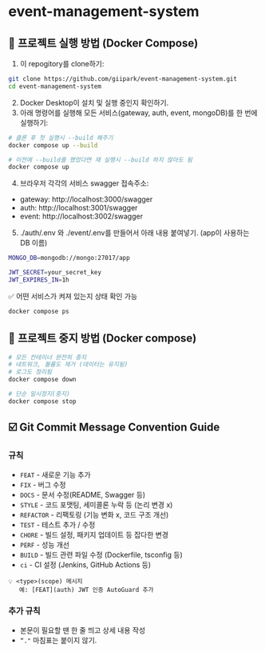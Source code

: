 # event-management-system

## 🐳 프로젝트 실행 방법 (Docker Compose)

1. 이 repogitory를 clone하기:
```bash
git clone https://github.com/giipark/event-management-system.git
cd event-management-system
```
2. Docker Desktop이 설치 및 실행 중인지 확인하기.
3. 아래 명령어를 실행해 모든 서비스(gateway, auth, event, mongoDB)를 한 번에 실행하기:
```bash
# 클론 후 첫 실행시 --build 해주기
docker compose up --build

# 이전에 --build를 했었다면 재 실행시 --build 하지 않아도 됨
docker compose up
```
4. 브라우저 각각의 서비스 swagger 접속주소:
* gateway: http://localhost:3000/swagger
* auth: http://localhost:3001/swagger
* event: http://localhost:3002/swagger

5. ./auth/.env 와 ./event/.env를 만들어서 아래 내용 붙여넣기. (app이 사용하는 DB 이름)
```bash
MONGO_DB=mongodb://mongo:27017/app

JWT_SECRET=your_secret_key
JWT_EXPIRES_IN=1h
```

✅ 어떤 서비스가 켜져 있는지 상태 확인 가능
```bash
docker compose ps
```

## 🐳 프로젝트 중지 방법 (Docker compose)
```bash
# 모든 컨테이너 완전히 중지
# 네트워크, 볼륨도 제거 (데이터는 유지됨)
# 로그도 정리됨
docker compose down

# 단순 일시정지(중지)
docker compose stop
```

## ☑️ Git Commit Message Convention Guide
### 규칙
- `FEAT` - 새로운 기능 추가
- `FIX` - 버그 수정
- `DOCS` - 문서 수정(README, Swagger 등)
- `STYLE` - 코드 포맷팅, 세미콜론 누락 등 (논리 변경 x)
- `REFACTOR` - 리팩토링 (기능 변화 x, 코드 구조 개선)
- `TEST` - 테스트 추가 / 수정
- `CHORE` - 빌드 설정, 패키지 업데이트 등 잡다한 변경
- `PERF` - 성능 개선
- `BUILD` - 빌드 관련 파일 수정 (Dockerfile, tsconfig 등)
- `ci` - CI 설정 (Jenkins, GitHub Actions 등)
```plaintext 
💡 <type>(scope) 메시지
   예: [FEAT](auth) JWT 인증 AutoGuard 추가
```
### 추가 규칙
- 본문이 필요할 땐 한 줄 띄고 상세 내용 작성
- `“."` 마침표는 붙이지 않기.
